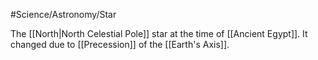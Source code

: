 #Science/Astronomy/Star

The [[North|North Celestial Pole]] star at the time of [[Ancient Egypt]]. It changed due to [[Precession]] of the [[Earth's Axis]].